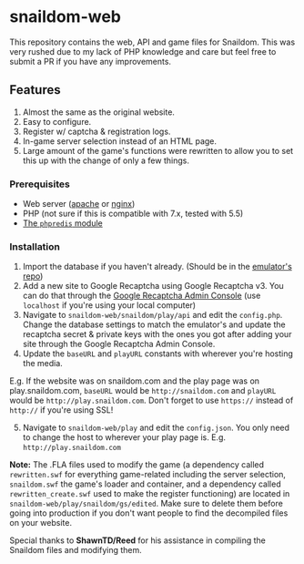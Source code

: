 # snaildom-web

This repository contains the web, API and game files for Snaildom. This was very rushed due to my lack of PHP knowledge and care but feel free to submit a PR if you have any improvements.

## Features
1. Almost the same as the original website.
2. Easy to configure.
3. Register w/ captcha & registration logs.
4. In-game server selection instead of an HTML page.
5. Large amount of the game's functions were rewritten to allow you to set this up with the change of only a few things.

### Prerequisites
- Web server ([apache](https://httpd.apache.org/) or [nginx](https://www.nginx.com/))
- PHP (not sure if this is compatible with 7.x, tested with 5.5)
- [The `phpredis` module](https://github.com/phpredis/phpredis)

### Installation

1. Import the database if you haven't already. (Should be in the [emulator's repo](https://github.com/Pyrodash/snaildom))
2. Add a new site to Google Recaptcha using Google Recaptcha v3. You can do that through the [Google Recaptcha Admin Console](https://www.google.com/recaptcha/admin/) (use `localhost` if you're using your local computer)
3. Navigate to `snaildom-web/snaildom/play/api` and edit the `config.php`. Change the database settings to match the emulator's and update the recaptcha secret & private keys with the ones you got after adding your site through the Google Recaptcha Admin Console.
4. Update the `baseURL` and `playURL` constants with wherever you're hosting the media.

E.g. If the website was on snaildom.com and the play page was on play.snaildom.com, `baseURL` would be `http://snaildom.com` and `playURL` would be `http://play.snaildom.com`. Don't forget to use `https://` instead of `http://` if you're using SSL!

5. Navigate to `snaildom-web/play` and edit the `config.json`. You only need to change the host to wherever your play page is. E.g. `http://play.snaildom.com`

**Note:** The .FLA files used to modify the game (a dependency called `rewritten.swf` for everything game-related including the server selection, `snaildom.swf` the game's loader and container, and a dependency called `rewritten_create.swf` used to make the register functioning) are located in `snaildom-web/play/snaildom/gs/edited`. Make sure to delete them before going into production if you don't want people to find the decompiled files on your website.


Special thanks to **ShawnTD/Reed** for his assistance in compiling the Snaildom files and modifying them.